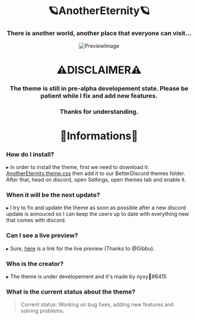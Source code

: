 <div align="center"> 

# 🪐AnotherEternity🪐

### There is another world, another place that everyone can visit...
![PreviewImage](https://github.com/xy-nyxy/AnotherEternity/blob/main/preview/Preview1.png)

# ⚠️DISCLAIMER⚠️

</div>

<h3 align="center">The theme is still in pre-alpha developement state. Please be patient while I fix and add new features.</h3>
<h3 align="center">Thanks for understanding.</h3>

<div align="center">

# 🌠Informations🌠

</div>

### How do I install?

▸ In order to install the theme, first we need to download it: [AnotherEternity.theme.css](https://downgit.github.io/#/home?url=https://github.com/xy-nyxy/AnotherEternity/blob/main/AnotherEternity.theme.css) then add it to our BetterDiscord themes folder. After that, head on discord, open Settings, open themes tab and enable it.

### When it will be the next update?

▸ I try to fix and update the theme as soon as possible after a new discord update is annouced so I can keep the users up to date with everything new that comes with discord.

### Can I see a live preview?

▸ Sure, [here](https://gibbu.github.io/ThemePreview/?file=https://xy-nyxy.github.io/AnotherEternity/source.css) is a link for the live preview (Thanks to @Gibbu).

### Who is the creator?

▸ The theme is under developement and it's made by nyxy🖤#6415

### What is the current status about the theme?

> Current status: Working on bug fixes, adding new features and solving problems.
